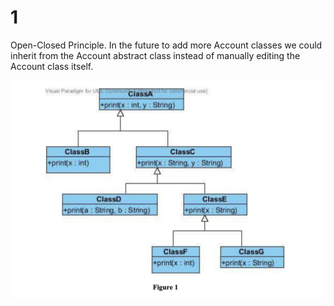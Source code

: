 # 1

Open-Closed Principle. In the future to add more Account classes we could inherit from the Account abstract class instead of manually editing the Account class itself.

![img](assets/Screenshot%202022-11-18%20at%203.36.24%20PM.png)
